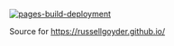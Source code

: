 
[![pages-build-deployment](https://github.com/russellgoyder/russellgoyder.github.io/actions/workflows/pages/pages-build-deployment/badge.svg)](https://github.com/russellgoyder/russellgoyder.github.io/actions/workflows/pages/pages-build-deployment)

Source for https://russellgoyder.github.io/
